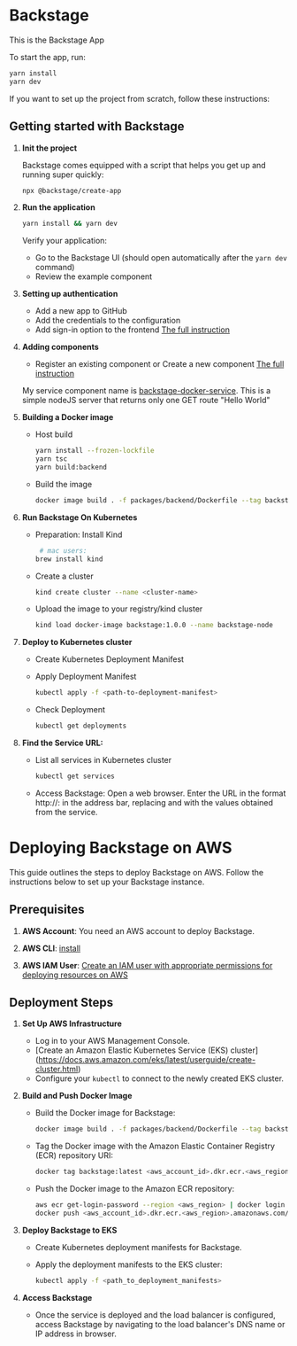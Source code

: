 # Backstage

This is the Backstage App

To start the app, run:

```sh
yarn install
yarn dev
```

If you want to set up the project from scratch, follow these instructions:

## Getting started with Backstage

1. **Init the project**

   Backstage comes equipped with a script that helps you get up and running super quickly:

   ```sh
   npx @backstage/create-app
   ```

2. **Run the application**

   ```sh
   yarn install && yarn dev
   ```

   Verify your application:
   - Go to the Backstage UI (should open automatically after the `yarn dev` command)
   - Review the example component

3. **Setting up authentication**

   - Add a new app to GitHub
   - Add the credentials to the configuration
   - Add sign-in option to the frontend
   [The full instruction](https://backstage.spotify.com/learn/standing-up-backstage/configuring-backstage/7-authentication/)

4. **Adding components**

   - Register an existing component or Create a new component
   [The full instruction](https://backstage.spotify.com/learn/standing-up-backstage/putting-backstage-into-action/9-software-catalog/)

   My service component name is [backstage-docker-service](https://github.com/SvitlanaRybakova/backstage-docker-service). This is a simple nodeJS server that returns only one GET route "Hello World"

5. **Building a Docker image**

   - Host build

     ```sh
     yarn install --frozen-lockfile
     yarn tsc
     yarn build:backend
     ```

   - Build the image

     ```sh
     docker image build . -f packages/backend/Dockerfile --tag backstage:1.0.0
     ```

6. **Run Backstage On Kubernetes**

   - Preparation:
     Install Kind
    
     ```sh
      # mac users:
     brew install kind
     ```

   - Create a cluster
     ```sh
     kind create cluster --name <cluster-name>
     ```

   - Upload the image to your registry/kind cluster
     ```sh
     kind load docker-image backstage:1.0.0 --name backstage-node
     ```

7. **Deploy to Kubernetes cluster**

   - Create Kubernetes Deployment Manifest
   - Apply Deployment Manifest

     ```sh
     kubectl apply -f <path-to-deployment-manifest>
     ```

   - Check Deployment

     ```sh
     kubectl get deployments
     ```

8. **Find the Service URL:**

   - List all services in Kubernetes cluster

     ```sh
     kubectl get services
     ```

   - Access Backstage:
     Open a web browser.
     Enter the URL in the format http://<external-ip>:<port> in the address bar, replacing <external-ip> and <port> with the values obtained from the service.



# Deploying Backstage on AWS

This guide outlines the steps to deploy Backstage on AWS. Follow the instructions below to set up your Backstage instance.

## Prerequisites

1. **AWS Account**: You need an AWS account to deploy Backstage.

2. **AWS CLI**: [install](https://docs.aws.amazon.com/cli/latest/userguide/getting-started-install.html)

3. **AWS IAM User**: [Create an IAM user with appropriate permissions for deploying resources on AWS](https://docs.aws.amazon.com/IAM/latest/UserGuide/id_users_create.html)

## Deployment Steps

1. **Set Up AWS Infrastructure**

   - Log in to your AWS Management Console.
   - [Create an Amazon Elastic Kubernetes Service (EKS) cluster] (https://docs.aws.amazon.com/eks/latest/userguide/create-cluster.html)
   - Configure your `kubectl` to connect to the newly created EKS cluster.

2. **Build and Push Docker Image**

   - Build the Docker image for Backstage:

     ```sh
     docker image build . -f packages/backend/Dockerfile --tag backstage:latest
     ```

   - Tag the Docker image with the Amazon Elastic Container Registry (ECR) repository URI:

     ```sh
     docker tag backstage:latest <aws_account_id>.dkr.ecr.<aws_region>.amazonaws.com/backstage:latest
     ```

   - Push the Docker image to the Amazon ECR repository:

     ```sh
     aws ecr get-login-password --region <aws_region> | docker login --username AWS --password-stdin <aws_account_id>.dkr.ecr.<aws_region>.amazonaws.com
     docker push <aws_account_id>.dkr.ecr.<aws_region>.amazonaws.com/backstage:latest
     ```

3. **Deploy Backstage to EKS**

   - Create Kubernetes deployment manifests for Backstage.

   - Apply the deployment manifests to the EKS cluster:

     ```sh
     kubectl apply -f <path_to_deployment_manifests>
     ```

4. **Access Backstage**

   - Once the service is deployed and the load balancer is configured, access Backstage by navigating to the load balancer's DNS name or IP address in browser.

